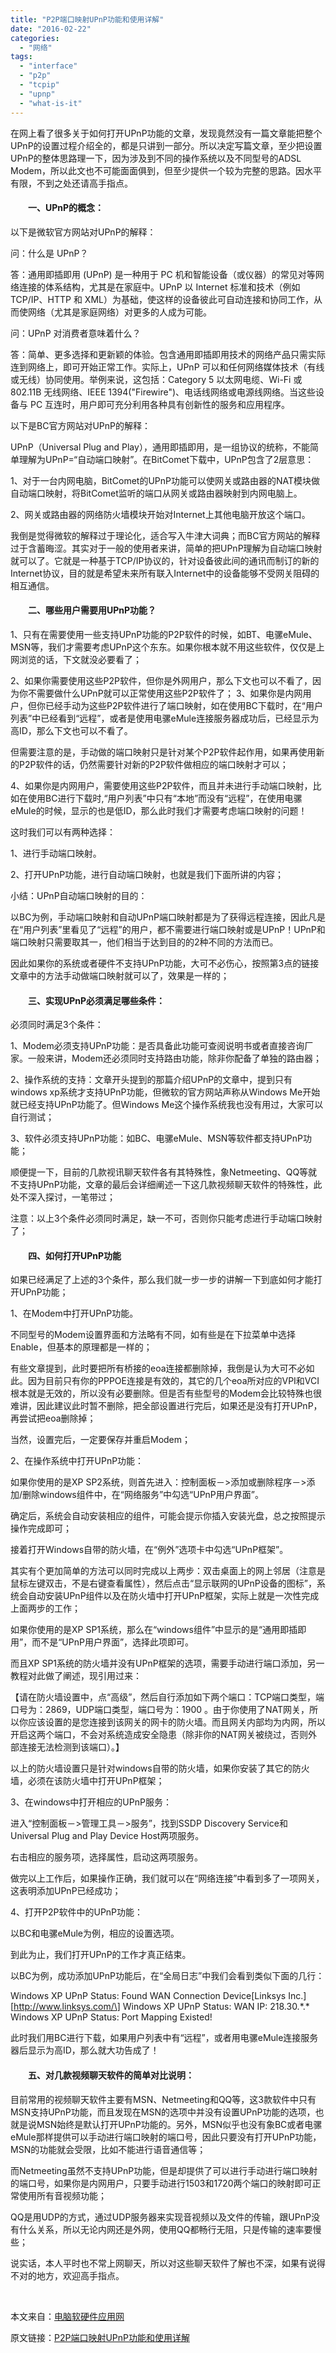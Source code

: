 ```yaml
---
title: "P2P端口映射UPnP功能和使用详解"
date: "2016-02-22"
categories: 
  - "网络"
tags: 
  - "interface"
  - "p2p"
  - "tcpip"
  - "upnp"
  - "what-is-it"
---
```


在网上看了很多关于如何打开UPnP功能的文章，发现竟然没有一篇文章能把整个UPnP的设置过程介绍全的，都是只讲到一部分。所以决定写篇文章，至少把设置UPnP的整体思路理一下，因为涉及到不同的操作系统以及不同型号的ADSL Modem，所以此文也不可能面面俱到，但至少提供一个较为完整的思路。因水平有限，不到之处还请高手指点。

#### 　　一、UPnP的概念：

以下是微软官方网站对UPnP的解释：

问：什么是 UPnP？

答：通用即插即用 (UPnP) 是一种用于 PC 机和智能设备（或仪器）的常见对等网络连接的体系结构，尤其是在家庭中。UPnP 以 Internet 标准和技术（例如 TCP/IP、HTTP 和 XML）为基础，使这样的设备彼此可自动连接和协同工作，从而使网络（尤其是家庭网络）对更多的人成为可能。

问：UPnP 对消费者意味着什么？

答：简单、更多选择和更新颖的体验。包含通用即插即用技术的网络产品只需实际连到网络上，即可开始正常工作。实际上，UPnP 可以和任何网络媒体技术（有线或无线）协同使用。举例来说，这包括：Category 5 以太网电缆、Wi-Fi 或 802.11B 无线网络、IEEE 1394("Firewire")、电话线网络或电源线网络。当这些设备与 PC 互连时，用户即可充分利用各种具有创新性的服务和应用程序。

以下是BC官方网站对UPnP的解释：

UPnP（Universal Plug and Play），通用即插即用，是一组协议的统称，不能简单理解为UPnP=“自动端口映射”。在BitComet下载中，UPnP包含了2层意思：

1、对于一台内网电脑，BitComet的UPnP功能可以使网关或路由器的NAT模块做自动端口映射，将BitComet监听的端口从网关或路由器映射到内网电脑上。

2、网关或路由器的网络防火墙模块开始对Internet上其他电脑开放这个端口。

我倒是觉得微软的解释过于理论化，适合写入牛津大词典；而BC官方网站的解释过于含蓄晦涩。其实对于一般的使用者来讲，简单的把UPnP理解为自动端口映射就可以了。它就是一种基于TCP/IP协议的，针对设备彼此间的通讯而制订的新的Internet协议，目的就是希望未来所有联入Internet中的设备能够不受网关阻碍的相互通信。

#### 　　二、哪些用户需要用UPnP功能？

1、只有在需要使用一些支持UPnP功能的P2P软件的时候，如BT、电骡eMule、MSN等，我们才需要考虑UPnP这个东东。如果你根本就不用这些软件，仅仅是上网浏览的话，下文就没必要看了；

2、如果你需要使用这些P2P软件，但你是外网用户，那么下文也可以不看了，因为你不需要做什么UPnP就可以正常使用这些P2P软件了； 3、如果你是内网用户，但你已经手动为这些P2P软件进行了端口映射，如在使用BC下载时，在“用户列表”中已经看到“远程”，或者是使用电骡eMule连接服务器成功后，已经显示为高ID，那么下文也可以不看了。

但需要注意的是，手动做的端口映射只是针对某个P2P软件起作用，如果再使用新的P2P软件的话，仍然需要针对新的P2P软件做相应的端口映射才可以；

4、如果你是内网用户，需要使用这些P2P软件，而且并未进行手动端口映射，比如在使用BC进行下载时,“用户列表”中只有“本地”而没有“远程”，在使用电骡eMule的时候，显示的也是低ID，那么此时我们才需要考虑端口映射的问题！

这时我们可以有两种选择：

1、进行手动端口映射。

2、打开UPnP功能，进行自动端口映射，也就是我们下面所讲的内容；

小结：UPnP自动端口映射的目的：

以BC为例，手动端口映射和自动UPnP端口映射都是为了获得远程连接，因此凡是在“用户列表”里看见了“远程”的用户，都不需要进行端口映射或是UPnP！UPnP和端口映射只需要取其一，他们相当于达到目的的2种不同的方法而已。

因此如果你的系统或者硬件不支持UPnP功能，大可不必伤心，按照第3点的链接文章中的方法手动做端口映射就可以了，效果是一样的；

#### 　　三、实现UPnP必须满足哪些条件：

必须同时满足3个条件：

1、Modem必须支持UPnP功能：是否具备此功能可查阅说明书或者直接咨询厂家。一般来讲，Modem还必须同时支持路由功能，除非你配备了单独的路由器；

2、操作系统的支持：文章开头提到的那篇介绍UPnP的文章中，提到只有windows xp系统才支持UPnP功能，但微软的官方网站声称从Windows Me开始就已经支持UPnP功能了。但Windows Me这个操作系统我也没有用过，大家可以自行测试；

3、软件必须支持UPnP功能：如BC、电骡eMule、MSN等软件都支持UPnP功能；

顺便提一下，目前的几款视讯聊天软件各有其特殊性，象Netmeeting、QQ等就不支持UPnP功能，文章的最后会详细阐述一下这几款视频聊天软件的特殊性，此处不深入探讨，一笔带过；

注意：以上3个条件必须同时满足，缺一不可，否则你只能考虑进行手动端口映射了；

#### 　　四、如何打开UPnP功能

如果已经满足了上述的3个条件，那么我们就一步一步的讲解一下到底如何才能打开UPnP功能；

1、在Modem中打开UPnP功能。

不同型号的Modem设置界面和方法略有不同，如有些是在下拉菜单中选择Enable，但基本的原理都是一样的；

有些文章提到，此时要把所有桥接的eoa连接都删除掉，我倒是认为大可不必如此。因为目前只有你的PPPOE连接是有效的，其它的几个eoa所对应的VPI和VCI根本就是无效的，所以没有必要删除。但是否有些型号的Modem会比较特殊也很难讲，因此建议此时暂不删除，把全部设置进行完后，如果还是没有打开UPnP，再尝试把eoa删除掉；

当然，设置完后，一定要保存并重启Modem；

2、在操作系统中打开UPnP功能：

如果你使用的是XP SP2系统，则首先进入：控制面板－>添加或删除程序－>添加/删除windows组件中，在“网络服务”中勾选“UPnP用户界面”。

确定后，系统会自动安装相应的组件，可能会提示你插入安装光盘，总之按照提示操作完成即可；

接着打开Windows自带的防火墙，在“例外”选项卡中勾选“UPnP框架”。

其实有个更加简单的方法可以同时完成以上两步：双击桌面上的网上邻居（注意是鼠标左键双击，不是右键查看属性），然后点击“显示联网的UPnP设备的图标”，系统会自动安装UPnP组件以及在防火墙中打开UPnP框架，实际上就是一次性完成上面两步的工作；

如果你使用的是XP SP1系统，那么在“windows组件”中显示的是“通用即插即用”，而不是“UPnP用户界面”，选择此项即可。

而且XP SP1系统的防火墙并没有UPnP框架的选项，需要手动进行端口添加，另一教程对此做了阐述，现引用过来：

【请在防火墙设置中，点“高级”，然后自行添加如下两个端口：TCP端口类型，端口号为：2869，UDP端口类型，端口号为：1900 。由于你使用了NAT网关，所以你应该设置的是您连接到该网关的网卡的防火墙。而且网关内部均为内网，所以开启这两个端口，不会对系统造成安全隐患（除非你的NAT网关被绕过，否则外部连接无法检测到该端口）。】

以上的防火墙设置只是针对windows自带的防火墙，如果你安装了其它的防火墙，必须在该防火墙中打开UPnP框架；

3、在windows中打开相应的UPnP服务：

进入“控制面板－>管理工具－>服务”，找到SSDP Discovery Service和Universal Plug and Play Device Host两项服务。

右击相应的服务项，选择属性，启动这两项服务。

做完以上工作后，如果操作正确，我们就可以在“网络连接”中看到多了一项网关，这表明添加UPnP已经成功；

4、打开P2P软件中的UPnP功能：

以BC和电骡eMule为例，相应的设置选项。

到此为止，我们打开UPnP的工作才真正结束。

以BC为例，成功添加UPnP功能后，在“全局日志”中我们会看到类似下面的几行：

Windows XP UPnP Status: Found WAN Connection Device\[Linksys Inc.\] \[http://www.linksys.com/\] Windows XP UPnP Status: WAN IP: 218.30.\*.\* Windows XP UPnP Status: Port Mapping Existed!

此时我们用BC进行下载，如果用户列表中有“远程”，或者用电骡eMule连接服务器后显示为高ID，那么就大功告成了！

#### 　　五、对几款视频聊天软件的简单对比说明：

目前常用的视频聊天软件主要有MSN、Netmeeting和QQ等，这3款软件中只有MSN支持UPnP功能，而且发现在MSN的选项中并没有设置UPnP功能的选项，也就是说MSN始终是默认打开UPnP功能的。另外，MSN似乎也没有象BC或者电骡eMule那样提供可以手动进行端口映射的端口号，因此只要没有打开UPnP功能，MSN的功能就会受限，比如不能进行语音通信等；

而Netmeeting虽然不支持UPnP功能，但是却提供了可以进行手动进行端口映射的端口号，如果你是内网用户，只要手动进行1503和1720两个端口的映射即可正常使用所有音视频功能；

QQ是用UDP的方式，通过UDP服务器来实现音视频以及文件的传输，跟UPnP没有什么关系，所以无论内网还是外网，使用QQ都畅行无阻，只是传输的速率要慢些；

说实话，本人平时也不常上网聊天，所以对这些聊天软件了解也不深，如果有说得不对的地方，欢迎高手指点。

 

本文来自：[电脑软硬件应用网](http://www.45it.com/)

原文链接：[P2P端口映射UPnP功能和使用详解](http://www.45it.com/www/200612/14195.htm)
